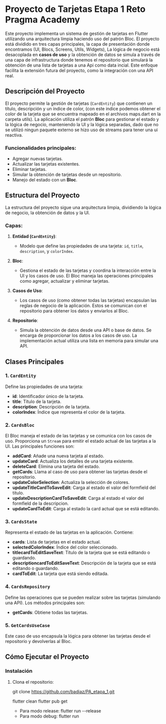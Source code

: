 # Proyecto de Tarjetas Etapa 1 Reto Pragma Academy

Este proyecto implementa un sistema de gestión de tarjetas en Flutter utilizando una arquitectura límpia haciendo uso del patrón Bloc. El proyecto está dividido en tres capas principales, la capa de presentación donde encontramos (UI, Blocs, Screens, Utils, Widgets), La lógica de negocio está desacoplada en **casos de uso** y la obtención de datos se simula a través de una capa de infrastructura donde tenemos el repositorio que simulará la obtención de una lista de tarjetas a una Api como data incial. Este enfoque facilita la extensión futura del proyecto, como la integración con una API real.

## Descripción del Proyecto

El proyecto permite la gestión de tarjetas (`CardEntity`) que contienen un título, descripción y un índice de color, (con este indice podemos obtener el color de la tarjeta que se encuentra mapeado en el archivos maps.dart en la carpeta utils). La aplicación utiliza el patrón **Bloc** para gestionar el estado y la lógica de negocio, manteniendo la UI y la lógica separadas, dado que no se utilizó ningun paquete externo se hizo uso de streams para tener una ui reactiva.

### Funcionalidades principales:

- Agregar nuevas tarjetas.
- Actualizar las tarjetas existentes.
- Eliminar tarjetas.
- Simular la obtención de tarjetas desde un repositorio.
- Manejo del estado con un **Bloc**.

## Estructura del Proyecto

La estructura del proyecto sigue una arquitectura limpia, dividiendo la lógica de negocio, la obtención de datos y la UI.

### Capas:

1. **Entidad (`CardEntity`)**: 
   - Modelo que define las propiedades de una tarjeta: `id`, `title`, `description`, y `colorIndex`.

2. **Bloc**: 
   - Gestiona el estado de las tarjetas y coordina la interacción entre la UI y los casos de uso. El Bloc maneja las operaciones principales como agregar, actualizar y eliminar tarjetas.
   
3. **Casos de Uso**: 
   - Los casos de uso (como obtener todas las tarjetas) encapsulan las reglas de negocio de la aplicación. Estos se comunican con el repositorio para obtener los datos y enviarlos al Bloc.
   
4. **Repositorio**: 
   - Simula la obtención de datos desde una API o base de datos. Se encarga de proporcionar los datos a los casos de uso. La implementación actual utiliza una lista en memoria para simular una API.

## Clases Principales

### 1. `CardEntity`
Define las propiedades de una tarjeta:
- **id**: Identificador único de la tarjeta.
- **title**: Título de la tarjeta.
- **description**: Descripción de la tarjeta.
- **colorIndex**: Índice que representa el color de la tarjeta.

### 2. `CardsBloc`
El Bloc maneja el estado de las tarjetas y se comunica con los casos de uso. Proporciona un `Stream` para emitir el estado actual de las tarjetas a la UI. Las principales funciones son:

- **addCard**: Añade una nueva tarjeta al estado.
- **updateCard**: Actualiza los detalles de una tarjeta existente.
- **deleteCard**: Elimina una tarjeta del estado.
- **getCards**: Llama al caso de uso para obtener las tarjetas desde el repositorio.
- **updateColorSelection**: Actualiza la selección de colores.
- **updateTitleCardToSaveEdit**: Carga al estado el valor del formfield del titulo.
- **updateDescriptionCardToSaveEdit**: Carga al estado el valor del formfield de la descripcion.
- **updateCardToEdit**: Carga al estado la card actual que se está editando.

### 3. `CardsState`
Representa el estado de las tarjetas en la aplicación. Contiene:

- **cards**: Lista de tarjetas en el estado actual.
- **selectedColorIndex**: Índice del color seleccionado.
- **titlecardToEditSaveText**: Título de la tarjeta que se está editando o guardando.
- **descriptioncardToEditSaveText**: Descripción de la tarjeta que se está editando o guardando.
- **cardToEdit**: La tarjeta que está siendo editada.

### 4. `CardsRepository`
Define las operaciones que se pueden realizar sobre las tarjetas (simulando una API). Los métodos principales son:

- **getCards**: Obtiene todas las tarjetas.

### 5. `GetCardsUseCase`
Este caso de uso encapsula la lógica para obtener las tarjetas desde el repositorio y devolverlas al Bloc.


## Cómo Ejecutar el Proyecto

### Instalación

1. Clona el repositorio:
   
   git clone https://github.com/badiaz/PA_etapa_1.git

   flutter clean 
   flutter pub get
   - Para modo release:
   flutter run --release 
   - Para modo debug: 
   flutter run 

